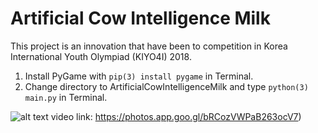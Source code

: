 # Artificial Cow Intelligence Milk

This project is an innovation that have been to competition in Korea International Youth Olympiad (KIYO4I) 2018.

1. Install PyGame with ``` pip(3) install pygame ``` in Terminal.
2. Change directory to ArtificialCowIntelligenceMilk and type ```python(3) main.py``` in Terminal.

![alt text](https://github.com/filmer2002/ArtificialCowIntelligenceMilk/blob/master/screen_shot.png)
video link: https://photos.app.goo.gl/bRCozVWPaB263ocV7)
